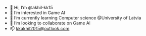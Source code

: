 - 👋 Hi, I’m @akhil-kk15
- 👀 I’m interested in Game AI
- 🌱 I’m currently learning Computer science @University of Latvia
- 💞️ I’m looking to collaborate on Game AI
- 📫 kkakhil2015@outlook.com

<!---
akhil-kk15/akhil-kk15 is a ✨ special ✨ repository because its `README.md` (this file) appears on your GitHub profile.
You can click the Preview link to take a look at your changes.
--->

